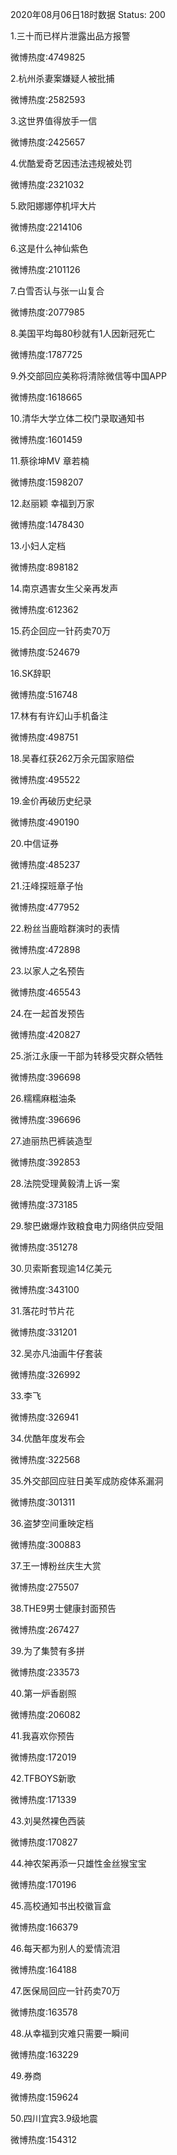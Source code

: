 2020年08月06日18时数据
Status: 200

1.三十而已样片泄露出品方报警

微博热度:4749825

2.杭州杀妻案嫌疑人被批捕

微博热度:2582593

3.这世界值得放手一信

微博热度:2425657

4.优酷爱奇艺因违法违规被处罚

微博热度:2321032

5.欧阳娜娜停机坪大片

微博热度:2214106

6.这是什么神仙紫色

微博热度:2101126

7.白雪否认与张一山复合

微博热度:2077985

8.美国平均每80秒就有1人因新冠死亡

微博热度:1787725

9.外交部回应美称将清除微信等中国APP

微博热度:1618665

10.清华大学立体二校门录取通知书

微博热度:1601459

11.蔡徐坤MV 章若楠

微博热度:1598207

12.赵丽颖 幸福到万家

微博热度:1478430

13.小妇人定档

微博热度:898182

14.南京遇害女生父亲再发声

微博热度:612362

15.药企回应一针药卖70万

微博热度:524679

16.SK辞职

微博热度:516748

17.林有有许幻山手机备注

微博热度:498751

18.吴春红获262万余元国家赔偿

微博热度:495522

19.金价再破历史纪录

微博热度:490190

20.中信证券

微博热度:485237

21.汪峰探班章子怡

微博热度:477952

22.粉丝当鹿晗群演时的表情

微博热度:472898

23.以家人之名预告

微博热度:465543

24.在一起首发预告

微博热度:420827

25.浙江永康一干部为转移受灾群众牺牲

微博热度:396698

26.糯糯麻糍油条

微博热度:396696

27.迪丽热巴裤装造型

微博热度:392853

28.法院受理黄毅清上诉一案

微博热度:373185

29.黎巴嫩爆炸致粮食电力网络供应受阻

微博热度:351278

30.贝索斯套现逾14亿美元

微博热度:343100

31.落花时节片花

微博热度:331201

32.吴亦凡油画牛仔套装

微博热度:326992

33.李飞

微博热度:326941

34.优酷年度发布会

微博热度:322568

35.外交部回应驻日美军成防疫体系漏洞

微博热度:301311

36.盗梦空间重映定档

微博热度:300883

37.王一博粉丝庆生大赏

微博热度:275507

38.THE9男士健康封面预告

微博热度:267427

39.为了集赞有多拼

微博热度:233573

40.第一炉香剧照

微博热度:206082

41.我喜欢你预告

微博热度:172019

42.TFBOYS新歌

微博热度:171339

43.刘昊然裸色西装

微博热度:170827

44.神农架再添一只雄性金丝猴宝宝

微博热度:170196

45.高校通知书出校徽盲盒

微博热度:166379

46.每天都为别人的爱情流泪

微博热度:164188

47.医保局回应一针药卖70万

微博热度:163578

48.从幸福到灾难只需要一瞬间

微博热度:163229

49.券商

微博热度:159624

50.四川宜宾3.9级地震

微博热度:154312

